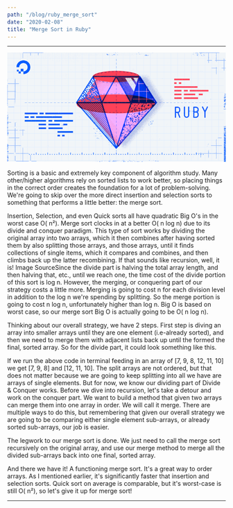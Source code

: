 ```yaml
---
path: "/blog/ruby_merge_sort"
date: "2020-02-08"
title: "Merge Sort in Ruby"
---
```

---
![Ruby Logo](../images/blog/merge-sort/ruby_logo.png "Ruby Logo")

Sorting is a basic and extremely key component of algorithm study. Many other/higher algorithms rely on sorted lists to work better, so placing things in the correct order creates the foundation for a lot of problem-solving. We're going to skip over the more direct insertion and selection sorts to something that performs a little better: the merge sort.

Insertion, Selection, and even Quick sorts all have quadratic Big O's in the worst case O( n²). Merge sort clocks in at a better O( n log n) due to its divide and conquer paradigm. This type of sort works by dividing the original array into two arrays, which it then combines after having sorted them by also splitting those arrays, and those arrays, until it finds collections of single items, which it compares and combines, and then climbs back up the latter recombining. If that sounds like recursion, well, it is!
Image SourceSince the divide part is halving the total array length, and then halving that, etc., until we reach one, the time cost of the divide portion of this sort is log n. However, the merging, or conquering part of our strategy costs a little more. Merging is going to cost n for each division level in addition to the log n we're spending by splitting. So the merge portion is going to cost n log n, unfortunately higher than log n. Big O is based on worst case, so our merge sort Big O is actually going to be O( n log n).

Thinking about our overall strategy, we have 2 steps. First step is diving an array into smaller arrays until they are one element (i.e-already sorted), and then we need to merge them with adjacent lists back up until the formed the final, sorted array.
So for the divide part, it could look something like this.



If we run the above code in terminal feeding in an array of [7, 9, 8, 12, 11, 10] we get [7, 9, 8] and [12, 11, 10]. The split arrays are not ordered, but that does not matter because we are going to keep splitting into all we have are arrays of single elements. But for now, we know our dividing part of Divide & Conquer works. Before we dive into recursion, let's take a detour and work on the conquer part.
We want to build a method that given two arrays can merge them into one array in order. We will call it merge. There are multiple ways to do this, but remembering that given our overall strategy we are going to be comparing either single element sub-arrays, or already sorted sub-arrays, our job is easier.



The legwork to our merge sort is done. We just need to call the merge sort recursively on the original array, and use our merge method to merge all the divided sub-arrays back into one final, sorted array.



And there we have it! A functioning merge sort. It's a great way to order arrays. As I mentioned earlier, it's significantly faster that insertion and selection sorts. Quick sort on average is comparable, but it's worst-case is still O( n²), so let's give it up for merge sort!


---
